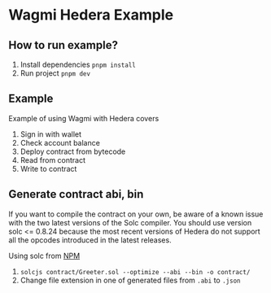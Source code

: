 # Wagmi Hedera Example

## How to run example?
1. Install dependencies `pnpm install`
2. Run project `pnpm dev`

## Example
Example of using Wagmi with Hedera covers
1. Sign in with wallet
2. Check account balance
3. Deploy contract from bytecode
4. Read from contract
5. Write to contract

## Generate contract abi, bin
If you want to compile the contract on your own, be aware of a known issue with the two latest versions of the Solc compiler. You should use version solc <= 0.8.24 because the most recent versions of Hedera do not support all the opcodes introduced in the latest releases.

Using solc from [NPM](https://www.npmjs.com/package/solc)

1. `solcjs contract/Greeter.sol --optimize --abi --bin -o contract/`
2. Change file extension in one of generated files from `.abi` to `.json`
